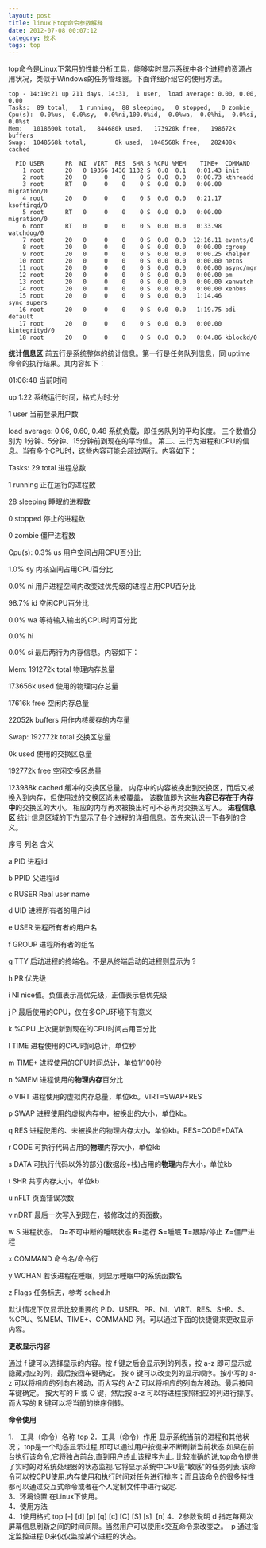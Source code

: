 ```yaml
---
layout: post
title: linux下top命令参数解释
date: 2012-07-08 00:07:12
category: 技术
tags: top
---
```


top命令是Linux下常用的性能分析工具，能够实时显示系统中各个进程的资源占用状况，类似于Windows的任务管理器。下面详细介绍它的使用方法。 

```
top - 14:19:21 up 211 days, 14:31,  1 user,  load average: 0.00, 0.00, 0.00
Tasks:  89 total,   1 running,  88 sleeping,   0 stopped,   0 zombie
Cpu(s):  0.0%us,  0.0%sy,  0.0%ni,100.0%id,  0.0%wa,  0.0%hi,  0.0%si,  0.0%st
Mem:   1018600k total,   844680k used,   173920k free,   198672k buffers
Swap:  1048568k total,        0k used,  1048568k free,   282408k cached

  PID USER      PR  NI  VIRT  RES  SHR S %CPU %MEM    TIME+  COMMAND
    1 root      20   0 19356 1436 1132 S  0.0  0.1   0:01.43 init
    2 root      20   0     0    0    0 S  0.0  0.0   0:00.73 kthreadd
    3 root      RT   0     0    0    0 S  0.0  0.0   0:00.00 migration/0
    4 root      20   0     0    0    0 S  0.0  0.0   0:21.17 ksoftirqd/0
    5 root      RT   0     0    0    0 S  0.0  0.0   0:00.00 migration/0
    6 root      RT   0     0    0    0 S  0.0  0.0   0:33.98 watchdog/0
    7 root      20   0     0    0    0 S  0.0  0.0  12:16.11 events/0
    8 root      20   0     0    0    0 S  0.0  0.0   0:00.00 cgroup
    9 root      20   0     0    0    0 S  0.0  0.0   0:00.25 khelper
   10 root      20   0     0    0    0 S  0.0  0.0   0:00.00 netns
   11 root      20   0     0    0    0 S  0.0  0.0   0:00.00 async/mgr
   12 root      20   0     0    0    0 S  0.0  0.0   0:00.00 pm
   13 root      20   0     0    0    0 S  0.0  0.0   0:00.00 xenwatch
   14 root      20   0     0    0    0 S  0.0  0.0   0:00.00 xenbus
   15 root      20   0     0    0    0 S  0.0  0.0   1:14.46 sync_supers
   16 root      20   0     0    0    0 S  0.0  0.0   1:19.75 bdi-default
   17 root      20   0     0    0    0 S  0.0  0.0   0:00.00 kintegrityd/0
   18 root      20   0     0    0    0 S  0.0  0.0   0:04.86 kblockd/0
```
**统计信息区** 前五行是系统整体的统计信息。第一行是任务队列信息，同 uptime 命令的执行结果。其内容如下： 

01:06:48
当前时间

up 1:22
系统运行时间，格式为时:分

1 user
当前登录用户数

load average: 0.06, 0.60, 0.48
系统负载，即任务队列的平均长度。 三个数值分别为 1分钟、5分钟、15分钟前到现在的平均值。
第二、三行为进程和CPU的信息。当有多个CPU时，这些内容可能会超过两行。内容如下： 

Tasks: 29 total
进程总数

1 running
正在运行的进程数

28 sleeping
睡眠的进程数

0 stopped
停止的进程数

0 zombie
僵尸进程数

Cpu(s): 0.3% us
用户空间占用CPU百分比

1.0% sy
内核空间占用CPU百分比

0.0% ni
用户进程空间内改变过优先级的进程占用CPU百分比

98.7% id
空闲CPU百分比

0.0% wa
等待输入输出的CPU时间百分比

0.0% hi

0.0% si
最后两行为内存信息。内容如下： 

Mem: 191272k total
物理内存总量

173656k used
使用的物理内存总量

17616k free
空闲内存总量

22052k buffers
用作内核缓存的内存量

Swap: 192772k total
交换区总量

0k used
使用的交换区总量

192772k free
空闲交换区总量

123988k cached
缓冲的交换区总量。 内存中的内容被换出到交换区，而后又被换入到内存，但使用过的交换区尚未被覆盖， 该数值即为这些**内容已存在于内存中**的交换区的大小。 相应的内存再次被换出时可不必再对交换区写入。
**进程信息区** 统计信息区域的下方显示了各个进程的详细信息。首先来认识一下各列的含义。 

序号
列名
含义

a
PID
进程id

b
PPID
父进程id

c
RUSER
Real user name

d
UID
进程所有者的用户id

e
USER
进程所有者的用户名

f
GROUP
进程所有者的组名

g
TTY
启动进程的终端名。不是从终端启动的进程则显示为 ?

h
PR
优先级

i
NI
nice值。负值表示高优先级，正值表示低优先级

j
P
最后使用的CPU，仅在多CPU环境下有意义

k
%CPU
上次更新到现在的CPU时间占用百分比

l
TIME
进程使用的CPU时间总计，单位秒

m
TIME+
进程使用的CPU时间总计，单位1/100秒

n
%MEM
进程使用的**物理内存**百分比

o
VIRT
进程使用的虚拟内存总量，单位kb。VIRT=SWAP+RES

p
SWAP
进程使用的虚拟内存中，被换出的大小，单位kb。

q
RES
进程使用的、未被换出的物理内存大小，单位kb。RES=CODE+DATA

r
CODE
可执行代码占用的**物理**内存大小，单位kb

s
DATA
可执行代码以外的部分(数据段+栈)占用的**物理**内存大小，单位kb

t
SHR
共享内存大小，单位kb

u
nFLT
页面错误次数

v
nDRT
最后一次写入到现在，被修改过的页面数。

w
S
进程状态。 **D**=不可中断的睡眠状态 **R**=运行 **S**=睡眠 **T**=跟踪/停止 **Z**=僵尸进程

x
COMMAND
命令名/命令行

y
WCHAN
若该进程在睡眠，则显示睡眠中的系统函数名

z
Flags
任务标志，参考 sched.h  

默认情况下仅显示比较重要的 PID、USER、PR、NI、VIRT、RES、SHR、S、%CPU、%MEM、TIME+、COMMAND 列。可以通过下面的快捷键来更改显示内容。   

**更改显示内容** 

通过 f 键可以选择显示的内容。按 f 键之后会显示列的列表，按 a-z 即可显示或隐藏对应的列，最后按回车键确定。 按 o 键可以改变列的显示顺序。按小写的 a-z 可以将相应的列向右移动，而大写的 A-Z 可以将相应的列向左移动。最后按回车键确定。 按大写的 F 或 O 键，然后按 a-z 可以将进程按照相应的列进行排序。而大写的 R 键可以将当前的排序倒转。   

**命令使用** 

1． 工具（命令）名称 top 
2．工具（命令）作用 显示系统当前的进程和其他状况； top是一个动态显示过程,即可以通过用户按键来不断刷新当前状态.如果在前台执行该命令,它将独占前台,直到用户终止该程序为止. 比较准确的说,top命令提供了实时的对系统处理器的状态监视.它将显示系统中CPU最“敏感”的任务列表.该命令可以按CPU使用.内存使用和执行时间对任务进行排序；而且该命令的很多特性都可以通过交互式命令或者在个人定制文件中进行设定.   
3．环境设置 在Linux下使用。   
4．使用方法   
4．1使用格式 top [-] [d] [p] [q] [c] [C] [S] [s]  [n] 
4．2参数说明 d 指定每两次屏幕信息刷新之间的时间间隔。当然用户可以使用s交互命令来改变之。  p 通过指定监控进程ID来仅仅监控某个进程的状态。
